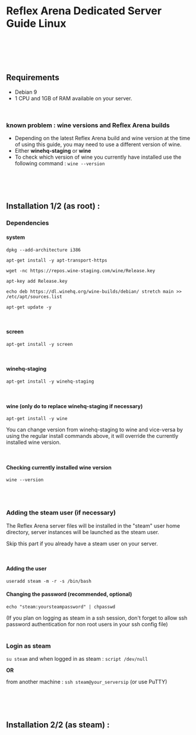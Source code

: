 # Reflex Arena Dedicated Server Guide Linux
<br />
<br />
<br />
<br />

## Requirements
* Debian 9
* 1 CPU and 1GB of RAM available on your server.

<br />

### known problem : wine versions and Reflex Arena builds
* Depending on the latest Reflex Arena build and wine version at the time of using this guide, you may need to use a different version of wine.
* Either **winehq-staging** or **wine**
* To check which version of wine you currently have installed use the following command : ```wine --version```

<br />
<br />
<br />

## Installation 1/2 (as root) :
### Dependencies
#### system
```dpkg --add-architecture i386```

```apt-get install -y apt-transport-https```

```wget -nc https://repos.wine-staging.com/wine/Release.key```

```apt-key add Release.key```

```echo deb https://dl.winehq.org/wine-builds/debian/ stretch main >> /etc/apt/sources.list```

```apt-get update -y```

<br />

#### screen
```apt-get install -y screen```

<br />

#### winehq-staging
```apt-get install -y winehq-staging```

<br />

#### wine **(only do to replace winehq-staging if necessary)**
```apt-get install -y wine```

You can change version from winehq-staging to wine and vice-versa by using the regular install commands above, it will override the currently installed wine version.

<br />

#### Checking currently installed wine version
```wine --version```

<br />
<br />

### Adding the steam user (if necessary)
The Reflex Arena server files will be installed in the "steam" user home directory, server instances will be launched as the steam user.

Skip this part if you already have a steam user on your server.

<br />

#### Adding the user
```useradd steam -m -r -s /bin/bash```
<br />
#### Changing the password (recommended, optional)
```echo "steam:yoursteampassword" | chpasswd```

(If you plan on logging as steam in a ssh session, don't forget to allow ssh password authentication for non root users in your ssh config file)
<br />
<br />
### Login as steam
```su steam``` and when logged in as steam : ```script /dev/null``` 

**OR**

from another machine : ```ssh steam@your_serversip``` (or use PuTTY)

<br />
<br />
<br />

## Installation 2/2 (as steam) :